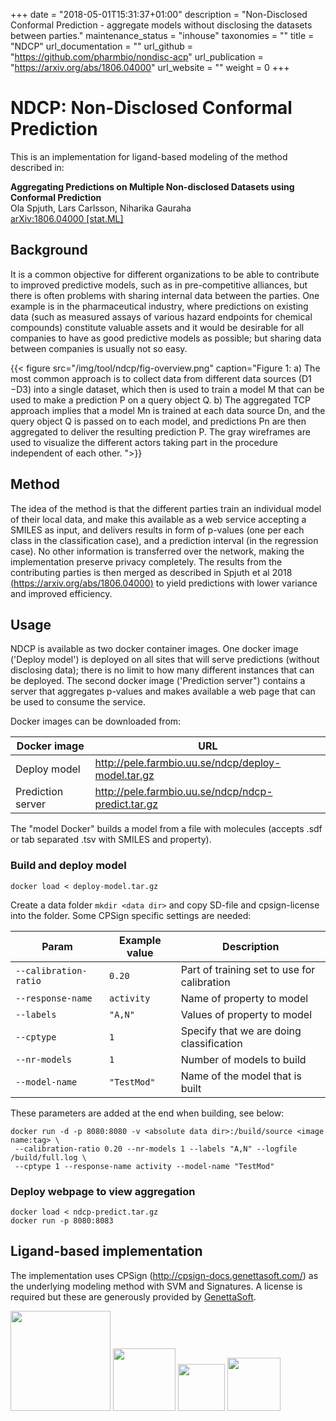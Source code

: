 +++
date = "2018-05-01T15:31:37+01:00"
description = "Non-Disclosed Conformal Prediction - aggregate models without disclosing the datasets between parties."
maintenance_status = "inhouse"
taxonomies = ""
title = "NDCP"
url_documentation = ""
url_github = "https://github.com/pharmbio/nondisc-acp"
url_publication = "https://arxiv.org/abs/1806.04000"
url_website = ""
weight = 0
+++

# NDCP: Non-Disclosed Conformal Prediction

This is an implementation for ligand-based modeling of the method described in:

**Aggregating Predictions on Multiple Non-disclosed Datasets using Conformal Prediction**<br>
Ola Spjuth, Lars Carlsson, Niharika Gauraha<br>
[arXiv:1806.04000 [stat.ML]](https://arxiv.org/abs/1806.04000)<br>


## Background
It is a common objective for different organizations to be able to contribute to improved predictive models, such as in pre-competitive alliances, but there is often problems with sharing internal data between the parties. One example is in the pharmaceutical industry, where predictions on existing data (such as measured assays of various hazard endpoints for chemical compounds) constitute valuable assets and it would be desirable for all companies to have as good predictive models as possible; but sharing data between companies is usually not so easy.

{{< figure src="/img/tool/ndcp/fig-overview.png" caption="Figure 1: a) The most common approach is to collect data from different data sources (D1 −D3) into a single dataset, which then is used to train a model M that can be used to make a prediction P on a query object Q. b) The aggregated TCP approach implies that a model Mn is trained at each data source Dn, and the query object Q is passed on to each model, and predictions Pn are then aggregated to deliver the resulting prediction P. The gray wireframes are used to visualize the different actors taking part in the procedure independent of each other. ">}}

## Method
The idea of the method is that the different parties train an individual model of their local data, and make this available as a web service accepting a SMILES as input, and delivers results in form of p-values (one per each class in the classification case), and a prediction interval (in the regression case). No other information is transferred over the network, making the implementation preserve privacy completely. The results from the contributing parties is then merged as described in Spjuth et al 2018 [(https://arxiv.org/abs/1806.04000)](https://arxiv.org/abs/1806.04000) to yield predictions with lower variance and improved efficiency.

## Usage
NDCP is available as two docker container images. One docker image ('Deploy model') is deployed on all sites that will serve predictions (without disclosing data); there is no limit to how many different instances that can be deployed. The second docker image ('Prediction server") contains a server that aggregates p-values and makes available a web page that can be used to consume the service.

Docker images can be downloaded from:

|Docker image     |URL                                               |
|-----------------|--------------------------------------------------|
|Deploy model     |http://pele.farmbio.uu.se/ndcp/deploy-model.tar.gz|
|Prediction server|http://pele.farmbio.uu.se/ndcp/ndcp-predict.tar.gz|

The "model Docker" builds a model from a file with molecules (accepts .sdf or tab separated .tsv with SMILES and property).

### Build and deploy model
```
docker load < deploy-model.tar.gz
```
Create a data folder `mkdir <data dir>` and copy SD-file and cpsign-license into the folder.
Some CPSign specific settings are needed:

|Param                     | Example value  | Description                                 |
|--------------------------|----------------|---------------------------------------------|
|`--calibration-ratio`     |`0.20`          | Part of training set to use for calibration |
|`--response-name`         |`activity`      | Name of property to model                   |
|`--labels`                |`"A,N"`         | Values of property to model                 |
|`--cptype`                |`1`             | Specify that we are doing classification    |
|`--nr-models`             |`1`             | Number of models to build                   |
|`--model-name`            |`"TestMod"`     | Name of the model that is built             |

These parameters are added at the end when building, see below:

```
docker run -d -p 8080:8080 -v <absolute data dir>:/build/source <image name:tag> \
 --calibration-ratio 0.20 --nr-models 1 --labels "A,N" --logfile /build/full.log \
 --cptype 1 --response-name activity --model-name "TestMod"
```
### Deploy webpage to view aggregation
```
docker load < ndcp-predict.tar.gz
docker run -p 8080:8083
```


## Ligand-based implementation
The implementation uses CPSign (http://cpsign-docs.genettasoft.com/) as the underlying modeling method with SVM and Signatures. A license is required but these are generously provided by [GenettaSoft](http://www.genettasoft.com).

<img src="/img/tool/ndcp/UU_logo.png" height="160">
<img src="/img/tool/ndcp/az-logo.png" height="100">
<img src="/img/tool/ndcp/genetta-logo.jpg" height="75">
<img src="/img/tool/ndcp/royal_holloway_logo.jpg" height="85">
